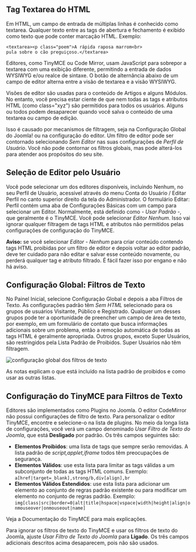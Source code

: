 <!-- Filename: Entering_raw_HTML_in_editors / Display title: Filtros HTML -->

## Tag Textarea do HTML

Em HTML, um campo de entrada de múltiplas linhas é conhecido como textarea. Qualquer texto entre as tags de abertura e fechamento é exibido como texto que pode conter marcação HTML.
Exemplo:
```
<textarea><p class="poem">A rápida raposa marrom<br>
pula sobre o cão preguiçoso.</textarea>
```
Editores, como TinyMCE ou Code Mirror, usam JavaScript para sobrepor a textarea com uma exibição diferente, permitindo a entrada de dados WYSIWYG e/ou realce de sintaxe. O botão de alternância abaixo de um campo de editor alterna entre a visão de textarea e a visão WYSIWYG.

Visões de editor são usadas para o conteúdo de Artigos e alguns Módulos. No entanto, você precisa estar ciente de que nem todas as tags e atributos HTML (como class="xyz") são permitidos para todos os usuários. Alguns ou todos podem desaparecer quando você salva o conteúdo de uma textarea ou campo de edição.

Isso é causado por mecanismos de filtragem, seja na Configuração Global do Joomla! ou na configuração do editor. Um filtro de editor pode ser contornado selecionando *Sem Editor* nas suas configurações de *Perfil de Usuário*. Você não pode contornar os filtros globais, mas pode alterá-los para atender aos propósitos do seu site.

## Seleção de Editor pelo Usuário

Você pode selecionar um dos editores disponíveis, incluindo Nenhum, no seu Perfil de Usuário, acessível através do menu Conta do Usuário / Editar Perfil no canto superior direito da tela do Administrador. O formulário Editar: Perfil contém uma aba de Configurações Básicas com um campo para selecionar um Editor. Normalmente, está definido como *- Usar Padrão -*, que geralmente é o TinyMCE. Você pode selecionar *Editor Nenhum*. Isso vai ignorar qualquer filtragem de tags HTML e atributos não permitidos pelas configurações de configuração do TinyMCE.

**Aviso:** se você selecionar *Editor - Nenhum* para criar conteúdo contendo tags HTML proibidas por um filtro de editor e depois voltar ao editor padrão, deve ter cuidado para não editar e salvar esse conteúdo novamente, ou perderá qualquer tag e atributo filtrado. É fácil fazer isso por engano e não há aviso.  

## Configuração Global: Filtros de Texto

No Painel Inicial, selecione Configuração Global e depois a aba Filtros de Texto. As configurações padrão têm *Sem HTML* selecionado para os grupos de usuários Visitante, Público e Registrado. Qualquer um desses grupos pode ter a oportunidade de preencher um campo de área de texto, por exemplo, em um formulário de contato que busca informações adicionais sobre um problema, então a remoção automática de todas as tags HTML é geralmente apropriada. Outros grupos, exceto Super Usuários, são restringidos pela Lista Padrão de Proibidos. Super Usuários não têm filtragem.

![configuração global dos filtros de texto](../../../en/images/configuration/global-configuration-filters-tab.png)

As notas explicam o que está incluído na lista padrão de proibidos e como usar as outras listas.

## Configuração do TinyMCE para Filtros de Texto

Editores são implementados como Plugins no Joomla. O editor CodeMirror não possui configurações de filtro de texto. Para personalizar o editor TinyMCE, encontre e selecione-o na lista de plugins. No meio da longa lista de configurações, você verá um campo denominado *Usar Filtro de Texto do Joomla*, que está **Desligado** por padrão. Os três campos seguintes são:
* **Elementos Proibidos**: uma lista de tags que sempre serão removidas. A lista padrão de *script,applet,iframe* todos têm preocupações de segurança.
* **Elementos Válidos**: use esta lista para limitar as tags válidas a um subconjunto de todas as tags HTML comuns. Exemplo: `a[href|target=_blank],strong/b,div[align],br`
* **Elementos Válidos Estendidos**: use esta lista para adicionar um elemento ao conjunto de regras padrão existente ou para modificar um elemento no conjunto de regras padrão. Exemplo: `img[class|src|border=0|alt|title|hspace|vspace|width|height|align|onmouseover|onmouseout|name]`

Veja a Documentação do TinyMCE para mais explicações.

Para ignorar os filtros de texto do TinyMCE e usar os filtros de texto do Joomla, ajuste *Usar Filtro de Texto do Joomla* para **Ligado**. Os três campos adicionais descritos acima desaparecem, pois não são usados.


